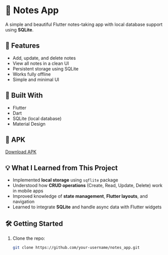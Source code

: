 # 📝 Notes App

A simple and beautiful Flutter notes-taking app with local database support using **SQLite**.

## 📱 Features

- Add, update, and delete notes
- View all notes in a clean UI
- Persistent storage using SQLite
- Works fully offline
- Simple and minimal UI

## 🚀 Built With

- Flutter
- Dart
- SQLite (local database)
- Material Design

## 🔗 APK

[Download APK](https://drive.google.com/file/d/19yh5-wJcdqtPVzpdp7KtJ7FYIc7jpyJz/view?usp=sharing)

## 💡 What I Learned from This Project

- Implemented **local storage** using `sqflite` package  
- Understood how **CRUD operations** (Create, Read, Update, Delete) work in mobile apps  
- Improved knowledge of **state management**, **Flutter layouts**, and navigation  
- Learned to integrate **SQLite** and handle async data with Flutter widgets

## 🛠️ Getting Started

1. Clone the repo:
   ```bash
   git clone https://github.com/your-username/notes_app.git
